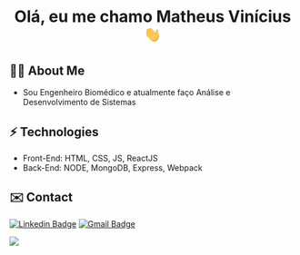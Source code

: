 <h1 align="center">Olá, eu me chamo Matheus Vinícius <img src="https://raw.githubusercontent.com/BrunoS3D/BrunoS3D/master/wave.gif" width="30px"></h1>

## 👨‍💻 About Me
- Sou Engenheiro Biomédico e atualmente faço Análise e Desenvolvimento de Sistemas

## ⚡ Technologies
- Front-End: HTML, CSS, JS, ReactJS
- Back-End: NODE, MongoDB, Express, Webpack

## ✉️ Contact
[![Linkedin Badge](https://img.shields.io/badge/-Matheus%20Vinícius-6633cc?style=flat-square&logo=Linkedin&logoColor=white&link=https://www.linkedin.com/in/mathvra/)](https://www.linkedin.com/in/mathvra/) 
[![Gmail Badge](https://img.shields.io/badge/-matheusvram@gmail.com-6633cc?style=flat-square&logo=Gmail&logoColor=white&link=mailto:matheusvram@gmail.com)](mailto:matheusvram@gmail.com)

<img height="180em" src="https://github-readme-stats.vercel.app/api?username=mathvra&show_icons=true&theme=midnight-purple&include_all_commits=true&count_private=true"/>
